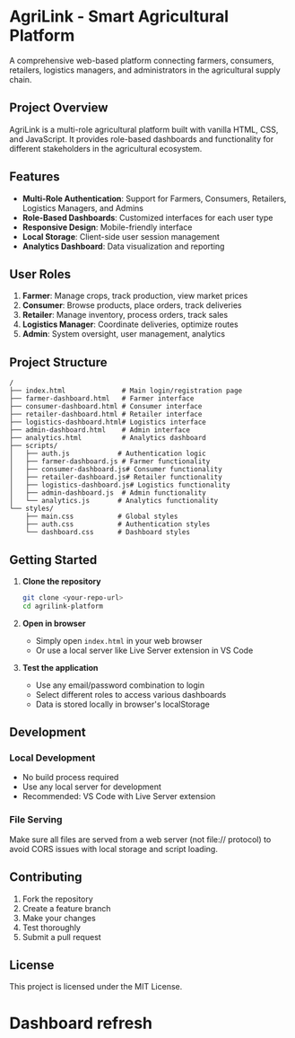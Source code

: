 
# AgriLink - Smart Agricultural Platform

A comprehensive web-based platform connecting farmers, consumers, retailers, logistics managers, and administrators in the agricultural supply chain.

## Project Overview

AgriLink is a multi-role agricultural platform built with vanilla HTML, CSS, and JavaScript. It provides role-based dashboards and functionality for different stakeholders in the agricultural ecosystem.

## Features

- **Multi-Role Authentication**: Support for Farmers, Consumers, Retailers, Logistics Managers, and Admins
- **Role-Based Dashboards**: Customized interfaces for each user type
- **Responsive Design**: Mobile-friendly interface
- **Local Storage**: Client-side user session management
- **Analytics Dashboard**: Data visualization and reporting

## User Roles

1. **Farmer**: Manage crops, track production, view market prices
2. **Consumer**: Browse products, place orders, track deliveries
3. **Retailer**: Manage inventory, process orders, track sales
4. **Logistics Manager**: Coordinate deliveries, optimize routes
5. **Admin**: System oversight, user management, analytics

## Project Structure

```
/
├── index.html              # Main login/registration page
├── farmer-dashboard.html   # Farmer interface
├── consumer-dashboard.html # Consumer interface
├── retailer-dashboard.html # Retailer interface
├── logistics-dashboard.html# Logistics interface
├── admin-dashboard.html    # Admin interface
├── analytics.html          # Analytics dashboard
├── scripts/
│   ├── auth.js            # Authentication logic
│   ├── farmer-dashboard.js # Farmer functionality
│   ├── consumer-dashboard.js# Consumer functionality
│   ├── retailer-dashboard.js# Retailer functionality
│   ├── logistics-dashboard.js# Logistics functionality
│   ├── admin-dashboard.js  # Admin functionality
│   └── analytics.js       # Analytics functionality
└── styles/
    ├── main.css           # Global styles
    ├── auth.css           # Authentication styles
    └── dashboard.css      # Dashboard styles
```

## Getting Started

1. **Clone the repository**
   ```bash
   git clone <your-repo-url>
   cd agrilink-platform
   ```

2. **Open in browser**
   - Simply open `index.html` in your web browser
   - Or use a local server like Live Server extension in VS Code

3. **Test the application**
   - Use any email/password combination to login
   - Select different roles to access various dashboards
   - Data is stored locally in browser's localStorage

## Development

### Local Development
- No build process required
- Use any local server for development
- Recommended: VS Code with Live Server extension

### File Serving
Make sure all files are served from a web server (not file:// protocol) to avoid CORS issues with local storage and script loading.



## Contributing

1. Fork the repository
2. Create a feature branch
3. Make your changes
4. Test thoroughly
5. Submit a pull request

## License

This project is licensed under the MIT License.
# Dashboard refresh
